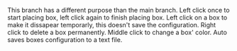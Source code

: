 This branch has a different purpose than the main branch.
Left click once to start placing box, left click again to finish placing box. 
Left click on a box to make it dissapear temporarly, this doesn't save the configuration.
Right click to delete a box permanently.
Middle click to change a box' color. 
Auto saves boxes configuration to a text file.
